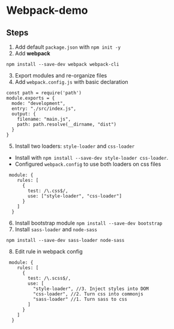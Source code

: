 # Webpack-demo

## Steps

1. Add default `package.json` with `npm init -y`
2. Add **webpack**
```
npm install --save-dev webpack webpack-cli
```
3. Export modules and re-organize files
4. Add `webpack.config.js` with basic declaration
```
const path = require('path')
module.exports = {
  mode: "development",
  entry: "./src/index.js",
  output: {
    filename: "main.js",
    path: path.resolve(__dirname, "dist")
  }
}

```
5. Install two loaders: `style-loader` and `css-loader`
- Install with `npm install --save-dev style-loader css-loader`.
- Configured `webpack.config` to use both loaders on css files
```
 module: {
    rules: [
      {
        test: /\.css$/,
        use: ["style-loader", "css-loader"]
      }
    ]
  }
```
6. Install bootstrap module `npm install --save-dev bootstrap`
7. Install `sass-loader` and `node-sass`
```
npm install --save-dev sass-loader node-sass
```
8. Edit rule in webpack config
```
 module: {
    rules: [
      {
        test: /\.scss$/,
        use: [
          "style-loader", //3. Inject styles into DOM
          "css-loader", //2. Turn css into commonjs
          "sass-loader" //1. Turn sass to css
        ]
      }
    ]
  }
```
